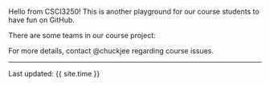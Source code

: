 Hello from CSCI3250! This is another playground for our course students to have fun on GitHub.

There are some teams in our course project:


For more details, contact @chuckjee regarding course issues.

---
Last updated: {{ site.time }}
